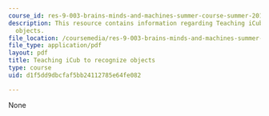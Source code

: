 ```yaml
---
course_id: res-9-003-brains-minds-and-machines-summer-course-summer-2015
description: This resource contains information regarding Teaching iCub to recognize
  objects.
file_location: /coursemedia/res-9-003-brains-minds-and-machines-summer-course-summer-2015/d1f5dd9dbcfaf5bb24112785e64fe082_MITRES_9_003SUM15_Lec8-6-2.pdf
file_type: application/pdf
layout: pdf
title: Teaching iCub to recognize objects
type: course
uid: d1f5dd9dbcfaf5bb24112785e64fe082

---
```

None